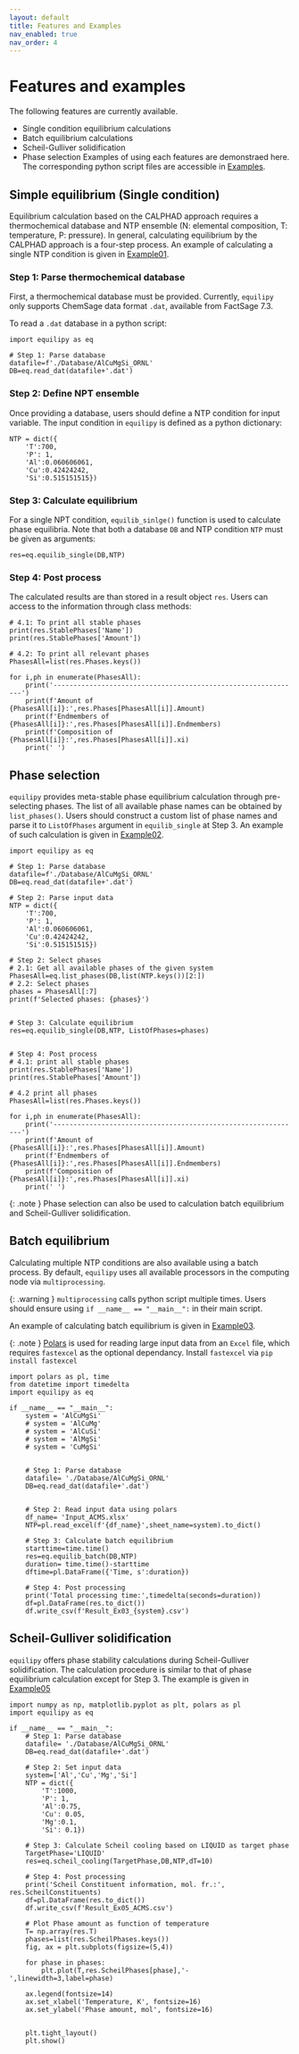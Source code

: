 ```yaml
---
layout: default
title: Features and Examples
nav_enabled: true
nav_order: 4
---
```


# Features and examples
The following features are currently available.
- Single condition equilibrium calculations
- Batch equilibrium calculations
- Scheil-Gulliver solidification
- Phase selection
Examples of using each features are demonstraed here. The corresponding python script files are accessible in [Examples][examples].

## Simple equilibrium (Single condition)
Equilibrium calculation based on the CALPHAD approach requires a thermochemical database and NTP ensemble (N: elemental composition, T: temperature, P: pressure). In general, calculating equilibrium by the CALPHAD approach is a four-step process. An example of calculating a single NTP condition is given in [Example01][example01].

### Step 1: Parse thermochemical database
First, a thermochemical database must be provided. Currently, `equilipy` only supports ChemSage data format `.dat`, available from FactSage 7.3.

To read a `.dat` database in a python script:

```
import equilipy as eq

# Step 1: Parse database
datafile=f'./Database/AlCuMgSi_ORNL'
DB=eq.read_dat(datafile+'.dat')
```

### Step 2: Define NPT ensemble
Once providing a database, users should define a NTP condition for input variable. The input condition in `equilipy` is defined as a python dictionary:

```
NTP = dict({
    'T':700,
    'P': 1,
    'Al':0.060606061,
    'Cu':0.42424242,
    'Si':0.515151515})
```

### Step 3: Calculate equilibrium
For a single NPT condition, `equilib_sinlge()` function is used to calculate phase equilibria. Note that both a database `DB` and NTP condition `NTP` must be given as arguments:

```
res=eq.equilib_single(DB,NTP)
```

### Step 4: Post process
The calculated results are than stored in a result object `res`. Users can access to the information through class methods:

```
# 4.1: To print all stable phases
print(res.StablePhases['Name'])
print(res.StablePhases['Amount'])

# 4.2: To print all relevant phases
PhasesAll=list(res.Phases.keys())

for i,ph in enumerate(PhasesAll):
    print('--------------------------------------------------------------')
    print(f'Amount of {PhasesAll[i]}:',res.Phases[PhasesAll[i]].Amount)
    print(f'Endmembers of {PhasesAll[i]}:',res.Phases[PhasesAll[i]].Endmembers)
    print(f'Composition of {PhasesAll[i]}:',res.Phases[PhasesAll[i]].xi)
    print(' ')
```

## Phase selection
`equilipy` provides meta-stable phase equilibrium calculation through pre-selecting phases. The list of all available phase names can be obtained by `list_phases()`. Users should construct a custom list of phase names and parse it to `ListOfPhases` argument in `equilib_single` at Step 3.  An example of such calculation is given in [Example02][example02].


```
import equilipy as eq

# Step 1: Parse database
datafile=f'./Database/AlCuMgSi_ORNL'
DB=eq.read_dat(datafile+'.dat')

# Step 2: Parse input data
NTP = dict({
    'T':700,
    'P': 1,
    'Al':0.060606061,
    'Cu':0.42424242,
    'Si':0.515151515})

# Step 2: Select phases
# 2.1: Get all available phases of the given system
PhasesAll=eq.list_phases(DB,list(NTP.keys())[2:])
# 2.2: Select phases
phases = PhasesAll[:7]
print(f'Selected phases: {phases}')


# Step 3: Calculate equilibrium
res=eq.equilib_single(DB,NTP, ListOfPhases=phases)


# Step 4: Post process
# 4.1: print all stable phases
print(res.StablePhases['Name'])
print(res.StablePhases['Amount'])

# 4.2 print all phases
PhasesAll=list(res.Phases.keys())

for i,ph in enumerate(PhasesAll):
    print('--------------------------------------------------------------')
    print(f'Amount of {PhasesAll[i]}:',res.Phases[PhasesAll[i]].Amount)
    print(f'Endmembers of {PhasesAll[i]}:',res.Phases[PhasesAll[i]].Endmembers)
    print(f'Composition of {PhasesAll[i]}:',res.Phases[PhasesAll[i]].xi)
    print(' ')
```

{: .note }
Phase selection can also be used to calculation batch equilibrium and Scheil-Gulliver solidification.

## Batch equilibrium
Calculating multiple NTP conditions are also available using a batch process. By default, `equilipy` uses all available processors in the computing node via `multiprocessing`. 

{: .warning }
`multiprocessing` calls python script multiple times. Users should ensure using `if __name__ == "__main__":` in their main script.

An example of calculating batch equilibrium is given in [Example03][example03]. 

{: .note }
[Polars][polars] is used for reading large input data from an `Excel` file, which requires `fastexcel` as the optional dependancy. Install `fastexcel` via 
```pip install fastexcel```


```
import polars as pl, time
from datetime import timedelta
import equilipy as eq

if __name__ == "__main__":
    system = 'AlCuMgSi'
    # system = 'AlCuMg'
    # system = 'AlCuSi'
    # system = 'AlMgSi'
    # system = 'CuMgSi'


    # Step 1: Parse database
    datafile= './Database/AlCuMgSi_ORNL'
    DB=eq.read_dat(datafile+'.dat')


    # Step 2: Read input data using polars
    df_name= 'Input_ACMS.xlsx'
    NTP=pl.read_excel(f'{df_name}',sheet_name=system).to_dict()

    # Step 3: Calculate batch equilibrium
    starttime=time.time()
    res=eq.equilib_batch(DB,NTP)
    duration= time.time()-starttime
    dftime=pl.DataFrame({'Time, s':duration})

    # Step 4: Post processing
    print('Total processing time:',timedelta(seconds=duration))
    df=pl.DataFrame(res.to_dict())  
    df.write_csv(f'Result_Ex03_{system}.csv')
```

## Scheil-Gulliver solidification
`equilipy` offers phase stability calculations during Scheil-Gulliver solidification. The calculation procedure is similar to that of phase equilibrium calculation except for Step 3. The example is given in [Example05][example05]

```
import numpy as np, matplotlib.pyplot as plt, polars as pl
import equilipy as eq

if __name__ == "__main__":
    # Step 1: Parse database
    datafile= './Database/AlCuMgSi_ORNL'
    DB=eq.read_dat(datafile+'.dat')

    # Step 2: Set input data
    system=['Al','Cu','Mg','Si']
    NTP = dict({
        'T':1000,
        'P': 1,
        'Al':0.75,
        'Cu': 0.05,
        'Mg':0.1,
        'Si': 0.1})

    # Step 3: Calculate Scheil cooling based on LIQUID as target phase
    TargetPhase='LIQUID'
    res=eq.scheil_cooling(TargetPhase,DB,NTP,dT=10)
    
    # Step 4: Post processing
    print('Scheil Constituent information, mol. fr.:', res.ScheilConstituents)
    df=pl.DataFrame(res.to_dict())  
    df.write_csv(f'Result_Ex05_ACMS.csv')

    # Plot Phase amount as function of temperature
    T= np.array(res.T)
    phases=list(res.ScheilPhases.keys())
    fig, ax = plt.subplots(figsize=(5,4))

    for phase in phases:
        plt.plot(T,res.ScheilPhases[phase],'-',linewidth=3,label=phase)
        
    ax.legend(fontsize=14)
    ax.set_xlabel('Temperature, K', fontsize=16)
    ax.set_ylabel('Phase amount, mol', fontsize=16)
    

    plt.tight_layout()
    plt.show()
```



[examples]: https://github.com/ORNL/Equilipy/blob/main/example
[example01]: https://github.com/ORNL/Equilipy/blob/main/example/Example01_SingleEquilib.py
[example02]: https://github.com/ORNL/Equilipy/blob/main/example/Example02_SingleEquilib_PhaseSelection.py
[example03]: https://github.com/ORNL/Equilipy/blob/main/example/Example03_BatchEquilib.py
[example05]: https://github.com/ORNL/Equilipy/blob/main/example/Example05_ScheilCooling.py
[polars]: https://docs.pola.rs/